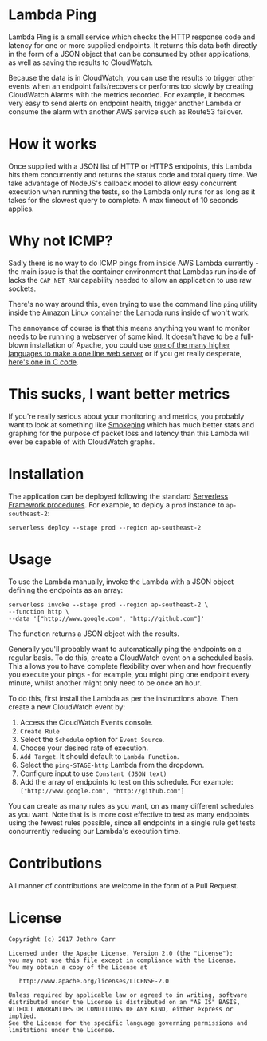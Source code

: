 # Lambda Ping

Lambda Ping is a small service which checks the HTTP response code and latency
for one or more supplied endpoints. It returns this data both directly in the
form of a JSON object that can be consumed by other applications, as well as
saving the results to CloudWatch.

Because the data is in CloudWatch, you can use the results to trigger other
events when an endpoint fails/recovers or performs too slowly by creating
CloudWatch Alarms with the metrics recorded. For example, it becomes very easy
to send alerts on endpoint health, trigger another Lambda or consume the alarm
with another AWS service such as Route53 failover.


# How it works

Once supplied with a JSON list of HTTP or HTTPS endpoints, this Lambda hits them
concurrently and returns the status code and total query time. We take advantage
of NodeJS's callback model to allow easy concurrent execution when running the
tests, so the Lambda only runs for as long as it takes for the slowest query to
complete. A max timeout of 10 seconds applies.


# Why not ICMP?

Sadly there is no way to do ICMP pings from inside AWS Lambda currently - the
main issue is that the container environment that Lambdas run inside of lacks
the `CAP_NET_RAW` capability needed to allow an application to use raw sockets.

There's no way around this, even trying to use the command line `ping` utility
inside the Amazon Linux container the Lambda runs inside of won't work.

The annoyance of course is that this means anything you want to monitor needs
to be running a webserver of some kind. It doesn't have to be a full-blown
installation of Apache, you could use [one of the many higher languages to make
a one line web server](https://gist.github.com/willurd/5720255) or if you get
really desperate, [here's one in C code](https://gist.github.com/jethrocarr/c56cecbf111af8c29791f89a2c30b978).


# This sucks, I want better metrics

If you're really serious about your monitoring and metrics, you probably want
to look at something like [Smokeping](http://oss.oetiker.ch/smokeping/) which
has much better stats and graphing for the purpose of packet loss and latency
than this Lambda will ever be capable of with CloudWatch graphs.


# Installation

The application can be deployed following the standard [Serverless Framework
procedures](https://serverless.com/). For example, to deploy a `prod` instance
to `ap-southeast-2`:

    serverless deploy --stage prod --region ap-southeast-2


# Usage

To use the Lambda manually, invoke the Lambda with a JSON object defining the
endpoints as an array:

    serverless invoke --stage prod --region ap-southeast-2 \
    --function http \
    --data '["http://www.google.com", "http://github.com"]'

The function returns a JSON object with the results.

Generally you'll probably want to automatically ping the endpoints on a regular
basis. To do this, create a CloudWatch event on a scheduled basis. This allows
you to have complete flexibility over when and how frequently you execute your
pings - for example, you might ping one endpoint every minute, whilst another
might only need to be once an hour.

To do this, first install the Lambda as per the instructions above. Then create
a new CloudWatch event by:

1. Access the CloudWatch Events console.
2. `Create Rule`
3. Select the `Schedule` option for `Event Source`.
4. Choose your desired rate of execution.
5. `Add Target`. It should default to `Lambda Function`.
6. Select the `ping-STAGE-http` Lambda from the dropdown.
7. Configure input to use `Constant (JSON text)`
8. Add the array of endpoints to test on this schedule.
   For example: `["http://www.google.com", "http://github.com"]`

You can create as many rules as you want, on as many different schedules as you
want. Note that is is more cost effective to test as many endpoints using the
fewest rules possible, since all endpoints in a single rule get tests
concurrently reducing our Lambda's execution time.



# Contributions

All manner of contributions are welcome in the form of a Pull Request.


# License

    Copyright (c) 2017 Jethro Carr

    Licensed under the Apache License, Version 2.0 (the "License");
    you may not use this file except in compliance with the License.
    You may obtain a copy of the License at

       http://www.apache.org/licenses/LICENSE-2.0

    Unless required by applicable law or agreed to in writing, software
    distributed under the License is distributed on an "AS IS" BASIS,
    WITHOUT WARRANTIES OR CONDITIONS OF ANY KIND, either express or implied.
    See the License for the specific language governing permissions and
    limitations under the License.
